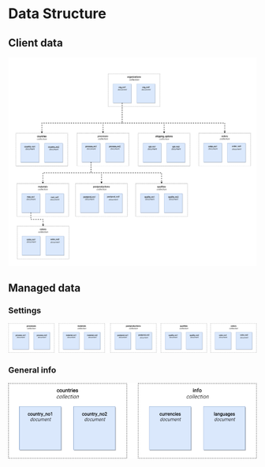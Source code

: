 # Data Structure

## Client data
![client_data](./screens/client_data.png)

## Managed data
### Settings
![managed_data_settings](./screens/managed_data_settings.png)

### General info
![managed_data_general_info](./screens/managed_data_general_info.png)
